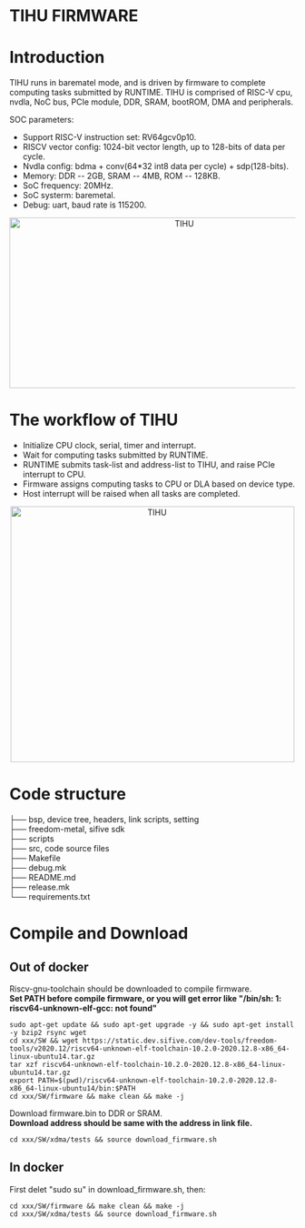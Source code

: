 # TIHU FIRMWARE
# Introduction
TIHU runs in barematel mode, and is driven by firmware to complete computing tasks submitted by RUNTIME. TIHU is comprised of RISC-V cpu, nvdla, NoC bus, PCIe module, DDR, SRAM, bootROM, DMA and peripherals.  

SOC parameters:  
* Support RISC-V instruction set: RV64gcv0p10.
* RISCV vector config: 1024-bit vector length, up to 128-bits of data per cycle.
* Nvdla config:  bdma + conv(64*32 int8 data per cycle) + sdp(128-bits).
* Memory: DDR -- 2GB, SRAM -- 4MB, ROM -- 128KB.
* SoC frequency: 20MHz.  
* SoC systerm: baremetal.
* Debug: uart, baud rate is 115200.


<div align=center>
<img src="../doc/AIPU_structure.png" width="600" height="300" alt="TIHU"/><br/>
</div>

# The workflow of TIHU  
* Initialize CPU clock, serial, timer and interrupt.    
* Wait for computing tasks submitted by RUNTIME.  
* RUNTIME submits task-list and address-list to TIHU, and raise PCIe interrupt to CPU.  
* Firmware assigns computing tasks to CPU or DLA based on device type.  
* Host interrupt will be raised when all tasks are completed.  
<div align=center>
<img src="../doc/firmware_workflow.png" width="500" height="450" alt="TIHU"/><br/>
</div>

# Code structure

├── bsp, device tree, headers, link scripts, setting  
├── freedom-metal, sifive sdk  
├── scripts  
├── src, code source files  
├── Makefile  
├── debug.mk  
├── README.md  
├── release.mk  
└── requirements.txt  

# Compile and Download
## Out of docker   
Riscv-gnu-toolchain should be downloaded to compile firmware.  
**Set PATH before compile firmware, or you will get error like "/bin/sh: 1: riscv64-unknown-elf-gcc: not found"**  
``` 
sudo apt-get update && sudo apt-get upgrade -y && sudo apt-get install -y bzip2 rsync wget   
cd xxx/SW && wget https://static.dev.sifive.com/dev-tools/freedom-tools/v2020.12/riscv64-unknown-elf-toolchain-10.2.0-2020.12.8-x86_64-linux-ubuntu14.tar.gz    
tar xzf riscv64-unknown-elf-toolchain-10.2.0-2020.12.8-x86_64-linux-ubuntu14.tar.gz   
export PATH=$(pwd)/riscv64-unknown-elf-toolchain-10.2.0-2020.12.8-x86_64-linux-ubuntu14/bin:$PATH   
cd xxx/SW/firmware && make clean && make -j
```

Download firmware.bin to DDR or SRAM.  
**Download address should be same with the address in link file.**  

` cd xxx/SW/xdma/tests && source download_firmware.sh `  

## In docker
First delet "sudo su" in download_firmware.sh, then:  
```
cd xxx/SW/firmware && make clean && make -j  
cd xxx/SW/xdma/tests && source download_firmware.sh  
```
